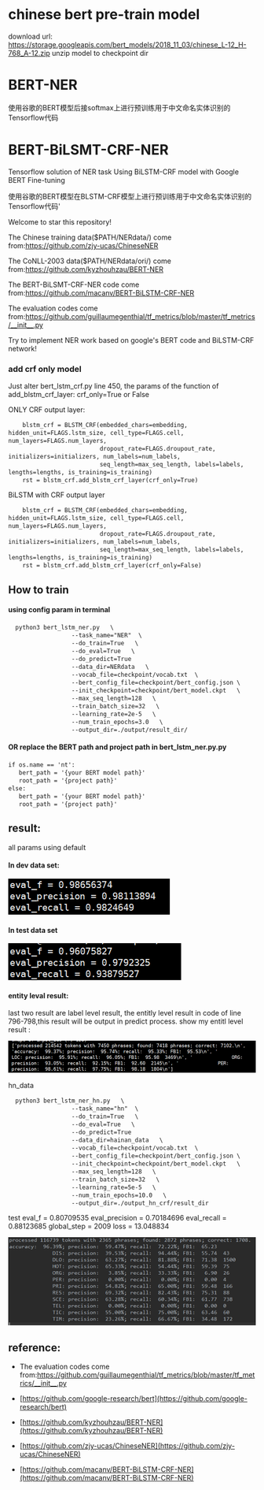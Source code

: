 # chinese bert pre-train model
download url: https://storage.googleapis.com/bert_models/2018_11_03/chinese_L-12_H-768_A-12.zip
unzip model to checkpoint dir

# BERT-NER
使用谷歌的BERT模型后接softmax上进行预训练用于中文命名实体识别的Tensorflow代码

# BERT-BiLSMT-CRF-NER
Tensorflow solution of NER task Using BiLSTM-CRF model with Google BERT Fine-tuning

使用谷歌的BERT模型在BLSTM-CRF模型上进行预训练用于中文命名实体识别的Tensorflow代码'

Welcome to star this repository!

The Chinese training data($PATH/NERdata/) come from:https://github.com/zjy-ucas/ChineseNER 
  
The CoNLL-2003 data($PATH/NERdata/ori/) come from:https://github.com/kyzhouhzau/BERT-NER 

The BERT-BiLSMT-CRF-NER code come from:https://github.com/macanv/BERT-BiLSTM-CRF-NER
  
The evaluation codes come from:https://github.com/guillaumegenthial/tf_metrics/blob/master/tf_metrics/__init__.py  


Try to implement NER work based on google's BERT code and BiLSTM-CRF network!

### add crf only model
Just alter bert_lstm_crf.py line 450, the params of the function of add_blstm_crf_layer: crf_only=True or False  

ONLY CRF output layer:
```
    blstm_crf = BLSTM_CRF(embedded_chars=embedding, hidden_unit=FLAGS.lstm_size, cell_type=FLAGS.cell, num_layers=FLAGS.num_layers,
                          dropout_rate=FLAGS.droupout_rate, initializers=initializers, num_labels=num_labels,
                          seq_length=max_seq_length, labels=labels, lengths=lengths, is_training=is_training)
    rst = blstm_crf.add_blstm_crf_layer(crf_only=True)
```
  
  
BiLSTM with CRF output layer
```
    blstm_crf = BLSTM_CRF(embedded_chars=embedding, hidden_unit=FLAGS.lstm_size, cell_type=FLAGS.cell, num_layers=FLAGS.num_layers,
                          dropout_rate=FLAGS.droupout_rate, initializers=initializers, num_labels=num_labels,
                          seq_length=max_seq_length, labels=labels, lengths=lengths, is_training=is_training)
    rst = blstm_crf.add_blstm_crf_layer(crf_only=False)
```
## How to train

#### using config param in terminal

```
  python3 bert_lstm_ner.py   \
                  --task_name="NER"  \ 
                  --do_train=True   \
                  --do_eval=True   \
                  --do_predict=True
                  --data_dir=NERdata   \
                  --vocab_file=checkpoint/vocab.txt  \ 
                  --bert_config_file=checkpoint/bert_config.json \  
                  --init_checkpoint=checkpoint/bert_model.ckpt   \
                  --max_seq_length=128   \
                  --train_batch_size=32   \
                  --learning_rate=2e-5   \
                  --num_train_epochs=3.0   \
                  --output_dir=./output/result_dir/ 
 ```       
 #### OR replace the BERT path and project path in bert_lstm_ner.py.py
 ```
 if os.name == 'nt':
    bert_path = '{your BERT model path}'
    root_path = '{project path}'
else:
    bert_path = '{your BERT model path}'
    root_path = '{project path}'
 ```

## result:
all params using default
#### In dev data set:
![](/BERT-BiLSTM-CRF-NER-master/picture1.png)

#### In test data set
![](/BERT-BiLSTM-CRF-NER-master/picture2.png)

#### entity leval result:
last two result are label level result, the entitly level result in code of line 796-798,this result will be output in predict process.
show my entitl level result :

![](/BERT-BiLSTM-CRF-NER-master/03E18A6A9C16082CF22A9E8837F7E35F.png)

hn_data
```
  python3 bert_lstm_ner_hn.py   \
                  --task_name="hn"  \ 
                  --do_train=True   \
                  --do_eval=True   \
                  --do_predict=True
                  --data_dir=hainan_data   \
                  --vocab_file=checkpoint/vocab.txt  \ 
                  --bert_config_file=checkpoint/bert_config.json \  
                  --init_checkpoint=checkpoint/bert_model.ckpt   \
                  --max_seq_length=128   \
                  --train_batch_size=32   \
                  --learning_rate=5e-5   \
                  --num_train_epochs=10.0   \
                  --output_dir=./output_hn_crf/result_dir
 ```       
test
eval_f = 0.80709535
eval_precision = 0.70184696
eval_recall = 0.88123685
global_step = 2009
loss = 13.048834

![](/BERT-BiLSTM-CRF-NER-master/20181224111627.png)

## reference: 
+ The evaluation codes come from:https://github.com/guillaumegenthial/tf_metrics/blob/master/tf_metrics/__init__.py

+ [https://github.com/google-research/bert](https://github.com/google-research/bert)
      
+ [https://github.com/kyzhouhzau/BERT-NER](https://github.com/kyzhouhzau/BERT-NER)

+ [https://github.com/zjy-ucas/ChineseNER](https://github.com/zjy-ucas/ChineseNER)

+ [https://github.com/macanv/BERT-BiLSTM-CRF-NER](https://github.com/macanv/BERT-BiLSTM-CRF-NER)


